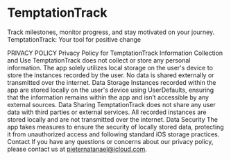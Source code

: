 # TemptationTrack

Track milestones, monitor progress, and stay motivated on your journey. TemptationTrack: Your tool for positive change


PRIVACY POLICY
Privacy Policy for TemptationTrack
Information Collection and Use
TemptationTrack does not collect or store any personal information. The app solely utilizes local storage on the user's device to store the instances recorded by the user. No data is shared externally or transmitted over the internet.
Data Storage
Instances recorded within the app are stored locally on the user's device using UserDefaults, ensuring that the information remains within the app and isn’t accessible by any external sources.
Data Sharing
TemptationTrack does not share any user data with third parties or external services. All recorded instances are stored locally and are not transmitted over the internet.
Data Security
The app takes measures to ensure the security of locally stored data, protecting it from unauthorized access and following standard iOS storage practices.
Contact
If you have any questions or concerns about our privacy policy, please contact us at pieternatanael@icloud.com.
